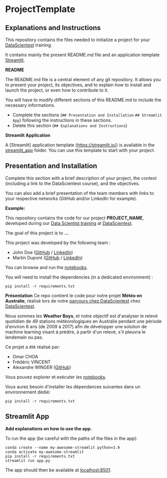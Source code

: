 # ProjectTemplate

## Explanations and Instructions

This repository contains the files needed to initialize a project for your [DataScientest](https://datascientest.com/) training.

It contains mainly the present README.md file and an application template [Streamlit](https://streamlit.io/).

**README**

The README.md file is a central element of any git repository. It allows you to present your project, its objectives, and to explain how to install and launch the project, or even how to contribute to it.

You will have to modify different sections of this README.md to include the necessary informations.

- Complete the sections (`## Presentation and Installation` `## Streamlit App`) following the instructions in these sections.
- Delete this section (`## Explanations and Instructions`)

**Streamlit Application**

A [Streamlit] application template (https://streamlit.io/) is available in the [streamlit_app](streamlit_app) folder. You can use this template to start with your project.

## Presentation and Installation

Complete this section with a brief description of your project, the context (including a link to the DataScientest course), and the objectives.

You can also add a brief presentation of the team members with links to your respective networks (GitHub and/or LinkedIn for example).

**Example:**

This repository contains the code for our project **PROJECT_NAME**, developed during our [Data Scientist training](https://datascientest.com/en/data-scientist-course) at [DataScientest](https://datascientest.com/).

The goal of this project is to **...**

This project was developed by the following team :

- John Doe ([GitHub](https://github.com/) / [LinkedIn](http://linkedin.com/))
- Martin Dupont ([GitHub](https://github.com/) / [LinkedIn](http://linkedin.com/))

You can browse and run the [notebooks](./notebooks). 

You will need to install the dependencies (in a dedicated environment) :

```
pip install -r requirements.txt
```
**Présentation**
Ce repo contient le code pour notre projet **Météo en Australie**, réalisé lors de notre [parcours chez DataScientest](https://datascientest.com/en/data-scientist-course) chez [DataScientest](https://datascientest.com/).

Nous sommes les **Weather Boys**, et notre objectif est d'analyser le relevé quotidien de 49 stations météorologiques en Australie pendant une période d'environ 8 ans (de 2009 à 2017) afin de développer une solution de machine learning visant à prédire, à partir d'un relevé, s'il pleuvra le lendemain ou pas. 

Ce projet a été réalisé par:

- Omar CHOA
- Frédéric VINCENT
- Alexandre WINGER ([GitHub](https://github.com/alexandrewinger))

Vous pouvez explorer et exécuter les [notebooks](./notebooks).

Vous aurez besoin d'installer les dépendances suivantes dans un environnement dédié:

```
pip install -r requirements.txt
```

## Streamlit App

**Add explanations on how to use the app.**

To run the app (be careful with the paths of the files in the app):

```shell
conda create --name my-awesome-streamlit python=3.9
conda activate my-awesome-streamlit
pip install -r requirements.txt
streamlit run app.py
```

The app should then be available at [localhost:8501](http://localhost:8501).

